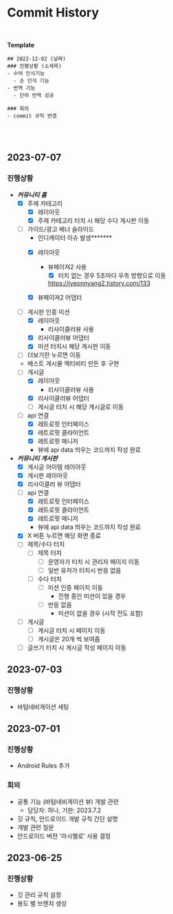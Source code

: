# Commit History
<br/>

**Template**

```
## 2022-12-02 (날짜)
### 진행상황 (소제목)
- 수어 인식기능
  - 손 인식 기능
- 번역 기능
  - 단어 번역 성공

### 회의 
- commit 규칙 변경
```
<br/><br/>

## 2023-07-07
### 진행상황
- ***커뮤니티 홈***
  - [x]  주제 카테고리
      - [x]  레이아웃
      - [x]  주제 카테고리 터치 시 해당 수다 게시판 이동
  - [ ]  가이드/광고 배너 슬라이드
      - 인디케이터 이슈 발생*******
      - [x]  레이아웃
          - 뷰페이져2 사용
              - [x]  터치 없는 경우 5초마다 우측 방향으로 이동
            
              https://jyeonnyang2.tistory.com/133
            
      - [x]  뷰페이져2 어댑터
  - [ ]  게시판 인증 미션
      - [x]  레이아웃
          - 리사이클러뷰 사용
      - [x]  리사이클러뷰 어댑터
      - [x]  미션 터치시 해당 게시판 이동
  - [ ]  더보기란 누르면 이동
    - 베스트 게시물 엑티비티 만든 후 구현
  - [ ]  게시글
      - [x]  레이아웃
          - 리사이클러뷰 사용
      - [x]  리사이클러뷰 어댑터
      - [ ]  게시글 터치 시 해당 게시글로 이동
  - [ ]  api 연결
      - [x]  레트로핏 인터페이스
      - [x]  레트로핏 클라이언트
      - [x]  레트로핏 매니저
      - 뷰에 api data 띄우는 코드까지 작성 완료
- ***커뮤니티 게시판***
   - [x]  게시글 아이템 레이아웃
  - [x]  게시판 레이아웃
  - [x]  리사이클러 뷰 어댑터
  - [ ]  api 연결
      - [x]  레트로핏 인터페이스
      - [x]  레트로핏 클라이언트
      - [x]  레트로핏 매니저
      - 뷰에 api data 띄우는 코드까지 작성 완료
  - [x]  X 버튼 누르면 해당 화면 종료
  - [ ]  제목/수다 터치
      - [ ]  제목 터치
          - [ ]  운영자가 터치 시 관리자 페이지 이동
          - [ ]  일반 유저가 터치시 반응 없음
      - [ ]  수다 터치
          - [ ]  미션 인증 페이지 이동
              - 진행 중인 미션이 있을 경우
          - [ ]  반응 없음
              - 미션이 없을 경우 (시작 전도 포함)
  - [ ]  게시글
      - [ ]  게시글 터치 시 페이지 이동
      - [ ]  게시글은 20개 씩 보여줌
  - [ ]  글쓰기 터치 시 게시글 작성 페이지 이동

## 2023-07-03
### 진행상황
- 바텀네비게이션 세팅

## 2023-07-01
### 진행상황
- Android Rules 추가

### 회의 
- 공통 기능 (바텀네비게이션 뷰) 개발 관련
  - 담당자: 하나, 기한: 2023.7.2
- 깃 규칙, 안드로이드 개발 규칙 간단 설명
- 개발 관련 질문
- 안드로이드 버전 '마시멜로' 사용 결정 


## 2023-06-25
### 진행상황
- 깃 관리 규칙 설정
- 용도 별 브렌치 생성
